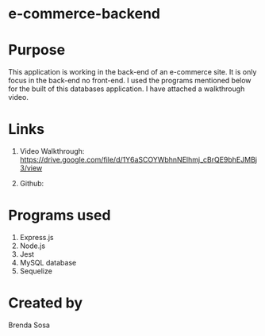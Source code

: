 
# e-commerce-backend

# Purpose

This application is working in the back-end of an e-commerce site. It is only focus in the back-end no front-end. I used the programs mentioned below for the built of this databases application. I have attached a walkthrough video.

# Links 

1. Video Walkthrough:  https://drive.google.com/file/d/1Y6aSCOYWbhnNElhmj_cBrQE9bhEJMBj3/view

2. Github:




# Programs used

1. Express.js
2. Node.js
3. Jest
4. MySQL database
5. Sequelize

# Created by 
Brenda Sosa